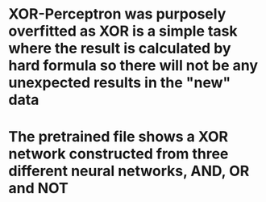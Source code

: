 # XOR-Perceptron was purposely overfitted as XOR is a simple task where the result is calculated by hard formula so there will not be any unexpected results in the "new" data

# The pretrained file shows a XOR network constructed from three different neural networks, AND, OR and NOT
